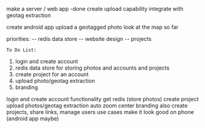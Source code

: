 make a server / web app -done
    create upload capability
    integrate with geotag extraction

create android app 
    upload a geotagged photo
    look at the map so far

priorities:
-- redis data store
-- website design
-- projects
	
	To Do List:
1. login and create account
2. redis data store for storing photos and accounts and projects
3. create project for an account
4. upload photo/geotag extraction
5. branding



login and create account functionality
get redis (store photos)
create project
upload photos/geotag extraction
auto zoom center
branding
    also create projects, share links, manage users
use cases
make it look good on phone (android app maybe)